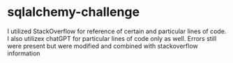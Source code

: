 # sqlalchemy-challenge
I utilized StackOverflow for reference of certain and particular lines of code.  
I also utilizex chatGPT for particular lines of code only as well.  Errors still were present but were modified and combined with stackoverflow information 
